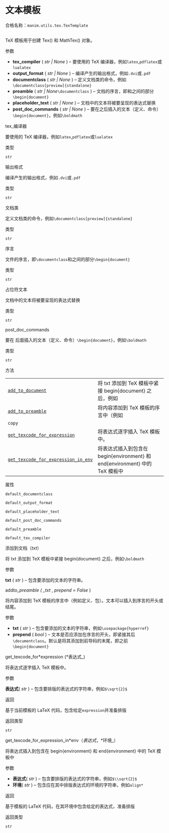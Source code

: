 # 文本模板

合格名称：`manim.utils.tex.TexTemplate`


```py

```


TeX 模板用于创建 Tex() 和 MathTex() 对象。

参数

- **tex_compiler** ( _str_ _|_ _None_ ) – 要使用的 TeX 编译器，例如`latex`,`pdflatex`或`lualatex`
- **output_format** ( _str_ _|_ _None_ ) – 编译产生的输出格式，例如`.dvi`或`.pdf`
- **documentclass** ( _str_ _|_ _None_ ) – 定义文档类的命令，例如`\documentclass[preview]{standalone}`
- **preamble** ( _str_ _|_ _None_`\documentclass` ) – 文档的序言，即和之间的部分`\begin{document}`
- **placeholder_text** ( _str_ _|_ _None_ ) – 文档中的文本将被要呈现的表达式替换
- **post_doc_commands** ( _str_ _|_ _None_ ) – 要在之后插入的文本（定义、命令）`\begin{document}`，例如`\boldmath`

tex\_编译器

要使用的 TeX 编译器，例如`latex`,`pdflatex`或`lualatex`

类型

`str`

输出格式

编译产生的输出格式，例如`.dvi`或`.pdf`

类型

`str`

文档类

定义文档类的命令，例如`\documentclass[preview]{standalone}`

类型

`str`

序言

文件的序言，即`\documentclass`和之间的部分`\begin{document}`

类型

`str`

占位符文本

文档中的文本将被要呈现的表达式替换

类型

`str`

post_doc_commands

要在 后面插入的文本（定义、命令）`\begin{document}`，例如`\boldmath`

类型

`str`


方法

|||
|-|-|
[`add_to_document`]()|将 txt 添加到 TeX 模板中紧接 begin{document} 之后，例如
[`add_to_preamble`]()|将内容添加到 TeX 模板的序言中（例如
`copy`|
[`get_texcode_for_expression`]()|将表达式逐字插入 TeX 模板中。
[`get_texcode_for_expression_in_env`]()|将表达式插入到包含在 begin{environment} 和 end{environment} 中的 TeX 模板中


属性

`default_documentclass`

`default_output_format`

`default_placeholder_text`

`default_post_doc_commands`

`default_preamble`

`default_tex_compiler`


添加到文档（_txt_）

将 txt 添加到 TeX 模板中紧接 begin{document} 之后，例如`\boldmath`

参数

**txt** ( _str_ ) – 包含要添加的文本的字符串。

add*to_preamble ( \_txt* , _prepend = False_ )

将内容添加到 TeX 模板的序言中（例如定义、包）。文本可以插入到序言的开头或结尾。

参数

- **txt** ( _str_ ) – 包含要添加的文本的字符串，例如`\usepackage{hyperref}`
- **prepend** ( _bool_ ) – 文本是否应添加在序言的开头，即紧接其后`\documentclass`。默认是将其添加到前导码的末尾，即之前`\begin{document}`

get_texcode_for*expression (*表达式\_)

将表达式逐字插入 TeX 模板中。

参数

**表达式**( _str_ ) – 包含要排版的表达式的字符串，例如`$\sqrt{2}$`

返回

基于当前模板的 LaTeX 代码，包含给定`expression`并准备排版

返回类型

`str`

get_texcode_for_expression_in*env（*表达式*，\*环境\_）

将表达式插入到包含在 begin{environment} 和 end{environment} 中的 TeX 模板中

参数

- **表达式**( _str_ ) – 包含要排版的表达式的字符串，例如`$\\sqrt{2}$`
- **环境**( _str_ ) – 包含应在其中排版表达式的环境的字符串，例如`align*`

返回

基于模板的 LaTeX 代码，在其环境中包含给定的表达式，准备排版

返回类型

`str`
